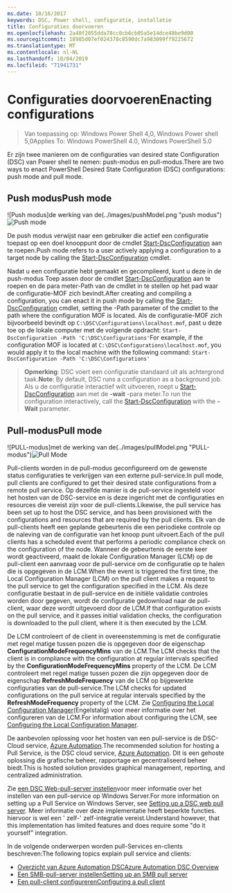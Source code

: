 ```yaml
---
ms.date: 10/16/2017
keywords: DSC, Power shell, configuratie, installatie
title: Configuraties doorvoeren
ms.openlocfilehash: 2a40f2055dda78cc0cb6cb05a5e14dce48be9d00
ms.sourcegitcommit: 18985d07ef024378c8590dc7a983099ff9225672
ms.translationtype: MT
ms.contentlocale: nl-NL
ms.lasthandoff: 10/04/2019
ms.locfileid: "71941731"
---
```

# <a name="enacting-configurations"></a><span data-ttu-id="275e0-103">Configuraties doorvoeren</span><span class="sxs-lookup"><span data-stu-id="275e0-103">Enacting configurations</span></span>

><span data-ttu-id="275e0-104">Van toepassing op: Windows Power Shell 4,0, Windows Power shell 5,0</span><span class="sxs-lookup"><span data-stu-id="275e0-104">Applies To: Windows PowerShell 4.0, Windows PowerShell 5.0</span></span>

<span data-ttu-id="275e0-105">Er zijn twee manieren om de configuraties van desired state Configuration (DSC) van Power shell te nemen: push-modus en pull-modus.</span><span class="sxs-lookup"><span data-stu-id="275e0-105">There are two ways to enact PowerShell Desired State Configuration (DSC) configurations: push mode and pull mode.</span></span>

## <a name="push-mode"></a><span data-ttu-id="275e0-106">Push modus</span><span class="sxs-lookup"><span data-stu-id="275e0-106">Push mode</span></span>

<span data-ttu-id="275e0-107">![Push modus]de werking van de(../images/pushModel.png "push modus")</span><span class="sxs-lookup"><span data-stu-id="275e0-107">![Push mode](../images/pushModel.png "How push mode works")</span></span>

<span data-ttu-id="275e0-108">De push modus verwijst naar een gebruiker die actief een configuratie toepast op een doel knooppunt door de cmdlet [Start-DscConfiguration](/powershell/module/psdesiredstateconfiguration/start-dscconfiguration) aan te roepen.</span><span class="sxs-lookup"><span data-stu-id="275e0-108">Push mode refers to a user actively applying a configuration to a target node by calling the [Start-DscConfiguration](/powershell/module/psdesiredstateconfiguration/start-dscconfiguration) cmdlet.</span></span>

<span data-ttu-id="275e0-109">Nadat u een configuratie hebt gemaakt en gecompileerd, kunt u deze in de push-modus Toep assen door de cmdlet [Start-DscConfiguration](/powershell/module/psdesiredstateconfiguration/start-dscconfiguration) aan te roepen en de para meter-Path van de cmdlet in te stellen op het pad waar de configuratie-MOF zich bevindt.</span><span class="sxs-lookup"><span data-stu-id="275e0-109">After creating and compiling a configuration, you can enact it in push mode by calling the [Start-DscConfiguration](/powershell/module/psdesiredstateconfiguration/start-dscconfiguration) cmdlet, setting the -Path parameter of the cmdlet to the path where the configuration MOF is located.</span></span>
<span data-ttu-id="275e0-110">Als de configuratie-MOF zich bijvoorbeeld bevindt op `C:\DSC\Configurations\localhost.mof`, past u deze toe op de lokale computer met de volgende opdracht: `Start-DscConfiguration -Path 'C:\DSC\Configurations'`</span><span class="sxs-lookup"><span data-stu-id="275e0-110">For example, if the configuration MOF is located at `C:\DSC\Configurations\localhost.mof`, you would apply it to the local machine with the following command: `Start-DscConfiguration -Path 'C:\DSC\Configurations'`</span></span>

> <span data-ttu-id="275e0-111">__Opmerking__: DSC voert een configuratie standaard uit als achtergrond taak.</span><span class="sxs-lookup"><span data-stu-id="275e0-111">__Note__: By default, DSC runs a configuration as a background job.</span></span> <span data-ttu-id="275e0-112">Als u de configuratie interactief wilt uitvoeren, roept u [Start-DscConfiguration](/powershell/module/psdesiredstateconfiguration/start-dscconfiguration) aan met de __-wait__ -para meter.</span><span class="sxs-lookup"><span data-stu-id="275e0-112">To run the configuration interactively, call the [Start-DscConfiguration](/powershell/module/psdesiredstateconfiguration/start-dscconfiguration) with the __-Wait__ parameter.</span></span>

## <a name="pull-mode"></a><span data-ttu-id="275e0-113">Pull-modus</span><span class="sxs-lookup"><span data-stu-id="275e0-113">Pull mode</span></span>

<span data-ttu-id="275e0-114">![PULL-modus]met de werking van de(../images/pullModel.png "PULL-modus")</span><span class="sxs-lookup"><span data-stu-id="275e0-114">![Pull Mode](../images/pullModel.png "How pull mode works")</span></span>

<span data-ttu-id="275e0-115">Pull-clients worden in de pull-modus geconfigureerd om de gewenste status configuraties te verkrijgen van een externe pull-service.</span><span class="sxs-lookup"><span data-stu-id="275e0-115">In pull mode, pull clients are configured to get their desired state configurations from a remote pull service.</span></span>
<span data-ttu-id="275e0-116">Op dezelfde manier is de pull-service ingesteld voor het hosten van de DSC-service en is deze ingericht met de configuraties en resources die vereist zijn voor de pull-clients.</span><span class="sxs-lookup"><span data-stu-id="275e0-116">Likewise, the pull service has been set up to host the DSC service, and has been provisioned with the configurations and resources that are required by the pull clients.</span></span>
<span data-ttu-id="275e0-117">Elk van de pull-clients heeft een geplande gebeurtenis die een periodieke controle op de naleving van de configuratie van het knoop punt uitvoert.</span><span class="sxs-lookup"><span data-stu-id="275e0-117">Each of the pull clients has a scheduled event that performs a periodic compliance check on the configuration of the node.</span></span>
<span data-ttu-id="275e0-118">Wanneer de gebeurtenis de eerste keer wordt geactiveerd, maakt de lokale Configuration Manager (LCM) op de pull-client een aanvraag voor de pull-service om de configuratie op te halen die is opgegeven in de LCM.</span><span class="sxs-lookup"><span data-stu-id="275e0-118">When the event is triggered the first time, the Local Configuration Manager (LCM) on the pull client makes a request to the pull service to get the configuration specified in the LCM.</span></span>
<span data-ttu-id="275e0-119">Als deze configuratie bestaat in de pull-service en de initiële validatie controles worden door gegeven, wordt de configuratie gedownload naar de pull-client, waar deze wordt uitgevoerd door de LCM.</span><span class="sxs-lookup"><span data-stu-id="275e0-119">If that configuration exists on the pull service, and it passes initial validation checks, the configuration is downloaded to the pull client, where it is then executed by the LCM.</span></span>

<span data-ttu-id="275e0-120">De LCM controleert of de client in overeenstemming is met de configuratie met regel matige tussen pozen die is opgegeven door de eigenschap **ConfigurationModeFrequencyMins** van de LCM.</span><span class="sxs-lookup"><span data-stu-id="275e0-120">The LCM checks that the client is in compliance with the configuration at regular intervals specified by the **ConfigurationModeFrequencyMins** property of the LCM.</span></span>
<span data-ttu-id="275e0-121">De LCM controleert met regel matige tussen pozen die zijn opgegeven door de eigenschap **RefreshModeFrequency** van de LCM op bijgewerkte configuraties van de pull-service.</span><span class="sxs-lookup"><span data-stu-id="275e0-121">The LCM checks for updated configurations on the pull service at regular intervals specified by the **RefreshModeFrequency** property of the LCM.</span></span>
<span data-ttu-id="275e0-122">Zie [Configuring the Local Configuration Manager](../managing-nodes/metaConfig.md)(Engelstalig) voor meer informatie over het configureren van de LCM.</span><span class="sxs-lookup"><span data-stu-id="275e0-122">For information about configuring the LCM, see [Configuring the Local Configuration Manager](../managing-nodes/metaConfig.md).</span></span>

<span data-ttu-id="275e0-123">De aanbevolen oplossing voor het hosten van een pull-service is de DSC-Cloud service, [Azure Automation](https://azure.microsoft.com/services/automation/).</span><span class="sxs-lookup"><span data-stu-id="275e0-123">The recommended solution for hosting a Pull Service, is the DSC cloud service, [Azure Automation](https://azure.microsoft.com/services/automation/).</span></span>
<span data-ttu-id="275e0-124">Dit is een gehoste oplossing die grafische beheer, rapportage en gecentraliseerd beheer biedt.</span><span class="sxs-lookup"><span data-stu-id="275e0-124">This is hosted solution provides graphical management, reporting, and centralized administration.</span></span>

<span data-ttu-id="275e0-125">Zie [een DSC Web-pull-server instellen](pullServer.md)voor meer informatie over het instellen van een pull-service op Windows Server.</span><span class="sxs-lookup"><span data-stu-id="275e0-125">For more information on setting up a Pull Service on Windows Server, see [Setting up a DSC web pull server](pullServer.md).</span></span>
<span data-ttu-id="275e0-126">Meer informatie over deze implementatie heeft beperkte functies. hiervoor is wel een ' zelf-' zelf-integratie vereist.</span><span class="sxs-lookup"><span data-stu-id="275e0-126">Understand however, that this implementation has limited features and does require some "do it yourself" integration.</span></span>

<span data-ttu-id="275e0-127">In de volgende onderwerpen worden pull-Services en-clients beschreven:</span><span class="sxs-lookup"><span data-stu-id="275e0-127">The following topics explain pull service and clients:</span></span>

- [<span data-ttu-id="275e0-128">Overzicht van Azure Automation DSC</span><span class="sxs-lookup"><span data-stu-id="275e0-128">Azure Automation DSC Overview</span></span>](https://docs.microsoft.com/azure/automation/automation-dsc-overview)
- [<span data-ttu-id="275e0-129">Een SMB-pull-server instellen</span><span class="sxs-lookup"><span data-stu-id="275e0-129">Setting up an SMB pull server</span></span>](pullServerSMB.md)
- [<span data-ttu-id="275e0-130">Een pull-client configureren</span><span class="sxs-lookup"><span data-stu-id="275e0-130">Configuring a pull client</span></span>](pullClientConfigID.md)
